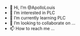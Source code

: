 - 👋 Hi, I’m @ApolloLouis
- 👀 I’m interested in PLC 
- 🌱 I’m currently learning PLC
- 💞️ I’m looking to collaborate on ...
- 📫 How to reach me ...

<!---
ApolloLouis/ApolloLouis is a ✨ special ✨ repository because its `README.md` (this file) appears on your GitHub profile.
You can click the Preview link to take a look at your changes.
--->

